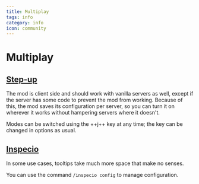 ```yaml
---
title: Multiplay
tags: info
category: info
icon: community
---
```


# Multiplay
## [Step-up](https://rewrite.modrinth.com/mod/stepup)
The mod is client side and should work with vanilla servers as well, except if the server has some code to prevent the mod from working. Because of this, the mod saves its configuration per server, so you can turn it on wherever it works without hampering servers where it doesn't.

Modes can be switched using the ++j++ key at any time; the key can be changed in options as usual.

## [Inspecio](https://modrinth.com/mod/inspecio)
In some use cases, tooltips take much more space that make no senses.

You can use the command `/inspecio config` to manage configuration.
